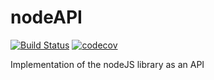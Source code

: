# nodeAPI

[![Build Status](https://travis-ci.org/Flutterwave/nodeAPI.svg?branch=master)](https://travis-ci.org/Flutterwave/nodeAPI) [![codecov](https://codecov.io/gh/Flutterwave/nodeAPI/branch/master/graph/badge.svg)](https://codecov.io/gh/Flutterwave/nodeAPI)


Implementation of the nodeJS library as an API
